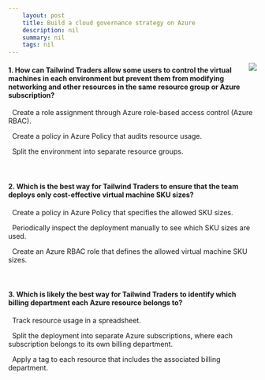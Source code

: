 ```yaml
---
    layout: post
    title: Build a cloud governance strategy on Azure 
    description: nil
    summary: nil
    tags: nil
---
```



 <a target="_blank" href="https://docs.microsoft.com/en-us/learn/modules/build-cloud-governance-strategy-azure/11-knowledge-check/"><i class="fas fa-external-link-alt"></i> </a>
 <img align="right" src="https://docs.microsoft.com/en-us/learn/achievements/describe-azure-governance-methodologies.svg">
####  1. How can Tailwind Traders allow some users to control the virtual machines in each environment but prevent them from modifying networking and other resources in the same resource group or Azure subscription?


<i class='fas fa-check-square' style='color: Dodgerblue;'></i> &nbsp;&nbsp;Create a role assignment through Azure role-based access control (Azure RBAC).

<i class='far fa-square'></i> &nbsp;&nbsp;Create a policy in Azure Policy that audits resource usage.

<i class='far fa-square'></i> &nbsp;&nbsp;Split the environment into separate resource groups.
<br />
<br />
<br />

####  2. Which is the best way for Tailwind Traders to ensure that the team deploys only cost-effective virtual machine SKU sizes?


<i class='fas fa-check-square' style='color: Dodgerblue;'></i> &nbsp;&nbsp;Create a policy in Azure Policy that specifies the allowed SKU sizes.

<i class='far fa-square'></i> &nbsp;&nbsp;Periodically inspect the deployment manually to see which SKU sizes are used.

<i class='far fa-square'></i> &nbsp;&nbsp;Create an Azure RBAC role that defines the allowed virtual machine SKU sizes.
<br />
<br />
<br />

####  3. Which is likely the best way for Tailwind Traders to identify which billing department each Azure resource belongs to?


<i class='far fa-square'></i> &nbsp;&nbsp;Track resource usage in a spreadsheet.

<i class='far fa-square'></i> &nbsp;&nbsp;Split the deployment into separate Azure subscriptions, where each subscription belongs to its own billing department.

<i class='fas fa-check-square' style='color: Dodgerblue;'></i> &nbsp;&nbsp;Apply a tag to each resource that includes the associated billing department.
<br />
<br />
<br />
